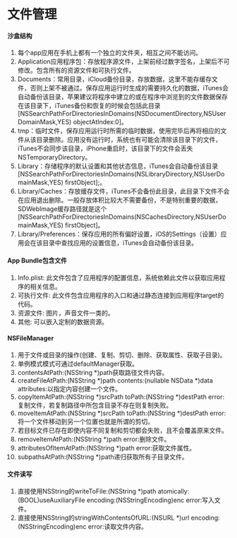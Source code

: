 # 文件管理

#### 沙盒结构
1. 每个app应用在手机上都有一个独立的文件夹，相互之间不能访问。
2. Application应用程序包：存放程序源文件，上架前经过数字签名，上架后不可修改。包含所有的资源文件和可执行文件。
3. Documents：常用目录，iCloud备份目录，存放数据，这里不能存缓存文件，否则上架不被通过。保存应用运行时生成的需要持久化的数据，iTunes会自动备份该目录，苹果建议将程序中建立的或在程序中浏览到的文件数据保存在该目录下，iTunes备份和恢复的时候会包括此目录[NSSearchPathForDirectoriesInDomains(NSDocumentDirectory,NSUserDomainMask,YES) objectAtIndex:0]。
4. tmp：临时文件，保存应用运行时所需的临时数据，使用完毕后再将相应的文件从该目录删除。应用没有运行时，系统也有可能会清除该目录下的文件，iTunes不会同步该目录，iPhone重启时，该目录下的文件会丢失NSTemporaryDirectory。
5. Library：存储程序的默认设置和其他状态信息，iTunes会自动备份该目录[NSSearchPathForDirectoriesInDomains(NSLibraryDirectory,NSUserDomainMask,YES) firstObject];。
6. Library/Caches：存放缓存文件，iTunes不会备份此目录，此目录下文件不会在应用退出删除。一般存放体积比较大不需要备份，不是特别重要的数据，SDWebImage缓存路径就是这个[NSSearchPathForDirectoriesInDomains(NSCachesDirectory,NSUserDomainMask,YES) firstObject]。
7. Library/Preferences：保存应用的所有偏好设置，iOS的Settings（设置）应用会在该目录中查找应用的设置信息，iTunes会自动备份该目录。

#### App Bundle包含文件
1. Info.plist: 此文件包含了应用程序的配置信息，系统依赖此文件以获取应用程序的相关信息。
2. 可执行文件: 此文件包含应用程序的入口和通过静态连接到应用程序target的代码。
3. 资源文件: 图片，声音文件一类的。
4. 其他: 可以嵌入定制的数据资源。

#### NSFileManager
1. 用于文件或目录的操作(创建、复制、剪切、删除、获取属性、获取子目录)。
2. 单例模式模式可通过defaultManager获取。
3. contentsAtPath:(NSString *)path获取路径文件内容。
4. createFileAtPath:(NSString *)path contents:(nullable NSData *)data attributes:以指定内容创建一个文件。
5. copyItemAtPath:(NSString *)srcPath toPath:(NSString *)destPath error:复制文件，若复制路径中所包含目录不存在则复制失败。
6. moveItemAtPath:(NSString *)srcPath toPath:(NSString *)destPath error:将一个文件移动到另一个位置也就是所谓的剪切。
7. 若目标文件已存在即使内容不同复制和剪切都会失败，且不会覆盖原来文件。
8. removeItemAtPath:(NSString *)path error:删除文件。
9. attributesOfItemAtPath:(NSString *)path error:获取文件属性。
10. subpathsAtPath:(NSString *)path递归获取所有子目录文件。

#### 文件读写
1. 直接使用NSString的writeToFile:(NSString *)path atomically:(BOOL)useAuxiliaryFile encoding:(NSStringEncoding)enc error:写入文件。
2. 直接使用NSString的stringWithContentsOfURL:(NSURL *)url encoding:(NSStringEncoding)enc error:读取文件内容。

